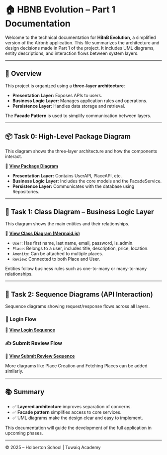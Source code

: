 # 🏠 HBNB Evolution – Part 1 Documentation

Welcome to the technical documentation for **HBnB Evolution**, a simplified version of the Airbnb application. This file summarizes the architecture and design decisions made in Part 1 of the project. It includes UML diagrams, entity descriptions, and interaction flows between system layers.

---

## 📌 Overview

This project is organized using a **three-layer architecture**:

- **Presentation Layer:** Exposes APIs to users.
- **Business Logic Layer:** Manages application rules and operations.
- **Persistence Layer:** Handles data storage and retrieval.

The **Facade Pattern** is used to simplify communication between layers.

---

## 📦 Task 0: High-Level Package Diagram

This diagram shows the three-layer architecture and how the components interact.

📎 **[View Package Diagram](../UML/package_diagram.svg)**

- **Presentation Layer:** Contains UserAPI, PlaceAPI, etc.
- **Business Logic Layer:** Includes the core models and the FacadeService.
- **Persistence Layer:** Communicates with the database using Repositories.

---

## 🧩 Task 1: Class Diagram – Business Logic Layer

This diagram shows the main entities and their relationships.

📎 **[View Class Diagram (Mermaid.js)](../code/Class_Diagram.mmd)**

- `User`: Has first name, last name, email, password, is_admin.
- `Place`: Belongs to a user, includes title, description, price, location.
- `Amenity`: Can be attached to multiple places.
- `Review`: Connected to both Place and User.

Entities follow business rules such as one-to-many or many-to-many relationships.

---

## 🔁 Task 2: Sequence Diagrams (API Interaction)

Sequence diagrams showing request/response flows across all layers.

### 🔐 Login Flow
📎 **[View Login Sequence](../code/sequence_login.mmd)**

### ✍️ Submit Review Flow
📎 **[View Submit Review Sequence](../code/sequence_submit_review.mmd)**

More diagrams like Place Creation and Fetching Places can be added similarly.

---

## 📚 Summary

- ✅ **Layered architecture** improves separation of concerns.
- ✅ **Facade pattern** simplifies access to core services.
- ✅ UML diagrams make the design clear and easy to implement.

This documentation will guide the development of the full application in upcoming phases.

---

© 2025 – Holberton School | Tuwaiq Academy
